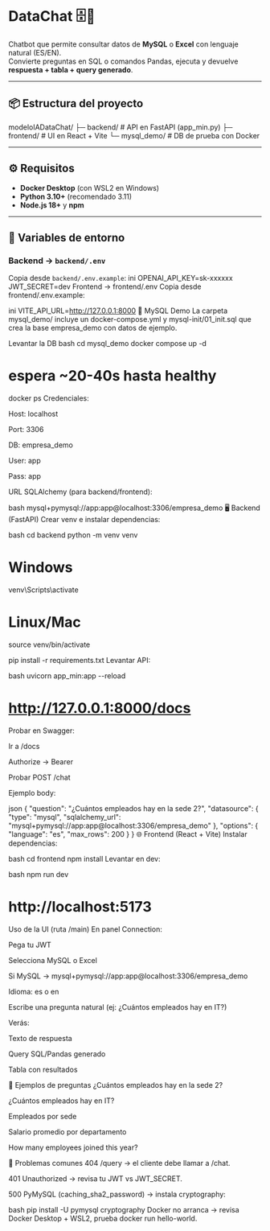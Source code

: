 # DataChat 🗄️🤖

Chatbot que permite consultar datos de **MySQL** o **Excel** con lenguaje natural (ES/EN).  
Convierte preguntas en SQL o comandos Pandas, ejecuta y devuelve **respuesta + tabla + query generado**.

---

## 📦 Estructura del proyecto

modeloIADataChat/
├─ backend/ # API en FastAPI (app_min.py)
├─ frontend/ # UI en React + Vite
└─ mysql_demo/ # DB de prueba con Docker

---

## ⚙️ Requisitos

- **Docker Desktop** (con WSL2 en Windows)  
- **Python 3.10+** (recomendado 3.11)  
- **Node.js 18+** y **npm**  

---

## 🔑 Variables de entorno

### Backend → `backend/.env`
Copia desde `backend/.env.example`:
ini
OPENAI_API_KEY=sk-xxxxxx
JWT_SECRET=dev
Frontend → frontend/.env
Copia desde frontend/.env.example:

ini
VITE_API_URL=http://127.0.0.1:8000
🐬 MySQL Demo
La carpeta mysql_demo/ incluye un docker-compose.yml y mysql-init/01_init.sql que crea la base empresa_demo con datos de ejemplo.

Levantar la DB
bash
cd mysql_demo
docker compose up -d
# espera ~20-40s hasta healthy
docker ps
Credenciales:

Host: localhost

Port: 3306

DB: empresa_demo

User: app

Pass: app

URL SQLAlchemy (para backend/frontend):

bash
mysql+pymysql://app:app@localhost:3306/empresa_demo
🖥️ Backend (FastAPI)
Crear venv e instalar dependencias:

bash
cd backend
python -m venv venv
# Windows
venv\Scripts\activate
# Linux/Mac
source venv/bin/activate

pip install -r requirements.txt
Levantar API:

bash
uvicorn app_min:app --reload
# http://127.0.0.1:8000/docs
Probar en Swagger:

Ir a /docs

Authorize → Bearer <JWT>

Probar POST /chat

Ejemplo body:

json
{
  "question": "¿Cuántos empleados hay en la sede 2?",
  "datasource": {
    "type": "mysql",
    "sqlalchemy_url": "mysql+pymysql://app:app@localhost:3306/empresa_demo"
  },
  "options": { "language": "es", "max_rows": 200 }
}
🌐 Frontend (React + Vite)
Instalar dependencias:

bash
cd frontend
npm install
Levantar en dev:

bash
npm run dev
# http://localhost:5173
Uso de la UI (ruta /main)
En panel Connection:

Pega tu JWT

Selecciona MySQL o Excel

Si MySQL → mysql+pymysql://app:app@localhost:3306/empresa_demo

Idioma: es o en

Escribe una pregunta natural (ej: ¿Cuántos empleados hay en IT?)

Verás:

Texto de respuesta

Query SQL/Pandas generado

Tabla con resultados

🧪 Ejemplos de preguntas
¿Cuántos empleados hay en la sede 2?

¿Cuántos empleados hay en IT?

Empleados por sede

Salario promedio por departamento

How many employees joined this year?

🧯 Problemas comunes
404 /query → el cliente debe llamar a /chat.

401 Unauthorized → revisa tu JWT vs JWT_SECRET.

500 PyMySQL (caching_sha2_password) → instala cryptography:

bash
pip install -U pymysql cryptography
Docker no arranca → revisa Docker Desktop + WSL2, prueba docker run hello-world.
